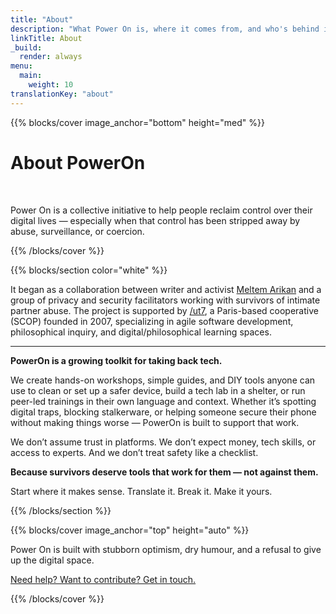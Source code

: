 ```yaml
---
title: "About"
description: "What Power On is, where it comes from, and who's behind it"
linkTitle: About
_build:
  render: always
menu:
  main:
    weight: 10
translationKey: "about"
---
```


{{% blocks/cover image_anchor="bottom" height="med" %}}

<h1 class="reactive-font">About PowerOn</h1>

<p><br></p>

<p class="punishment-font">
Power On is a collective initiative to help people reclaim control over their digital lives — especially when that control has been stripped away by abuse, surveillance, or coercion.
</p>

{{% /blocks/cover %}}

{{% blocks/section color="white" %}}

It began as a collaboration between writer and activist [Meltem Arikan](https://www.meltemarikan.com/) and a group 
of privacy and security facilitators working with survivors of intimate partner abuse. The project is supported by 
[/ut7](https://ut7.fr/), a Paris-based cooperative (SCOP) founded in 2007, specializing in agile software development, 
philosophical inquiry, and digital/philosophical learning spaces.

----

**PowerOn is a growing toolkit for taking back tech.**

We create hands-on workshops, simple guides, and DIY tools anyone can use to clean or set up a safer device, build a tech lab in a shelter, or run peer-led trainings in their own language and context. Whether it’s spotting digital traps, blocking stalkerware, or helping someone secure their phone without making things worse — PowerOn is built to support that work.

We don’t assume trust in platforms. We don’t expect money, tech skills, or access to experts. And we don’t treat safety like a checklist.

**Because survivors deserve tools that work for them — not against them.**

Start where it makes sense. Translate it. Break it. Make it yours. 

{{% /blocks/section %}}

{{% blocks/cover image_anchor="top" height="auto" %}}

<p class="punishment2-font">
  Power On is built with stubborn optimism, dry humour, and a refusal to give up the digital space.
</p>

<p class="punishment2-font">
  <a href="../contact">Need help? Want to contribute? Get in touch.</a>
</p>

{{% /blocks/cover %}}
